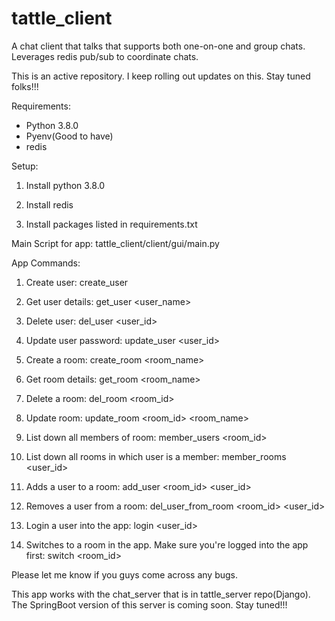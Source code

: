 # tattle_client
A chat client that talks that supports both one-on-one and group chats. Leverages redis pub/sub to coordinate chats.

This is an active repository. I keep rolling out updates on this. Stay tuned folks!!!

Requirements:

  - Python 3.8.0
  - Pyenv(Good to have)
  - redis
  
Setup:
  
1. Install python 3.8.0

2. Install redis

3. Install packages listed in requirements.txt


Main Script for app: tattle_client/client/gui/main.py


App Commands:

1. Create user: create_user <user> <password>

2. Get user details: get_user <user_name>

3. Delete user: del_user <user_id>

4. Update user password: update_user <user_id> <user-name> <new password>

5. Create a room: create_room <room_name>

6. Get room details: get_room <room_name>

7. Delete a room: del_room <room_id>

8. Update room: update_room <room_id> <room_name>

9. List down all members of room: member_users <room_id>

10. List down all rooms in which user is a member: member_rooms <user_id>

11. Adds a user to a room: add_user <room_id> <user_id>

12. Removes a user from a room: del_user_from_room <room_id> <user_id>

13. Login a user into the app: login <user_id> <password>

14. Switches to a room in the app. Make sure you're logged into the app first: switch <room_id>

Please let me know if you guys come across any bugs.

This app works with the chat_server that is in tattle_server repo(Django).
The SpringBoot version of this server is coming soon. Stay tuned!!!
